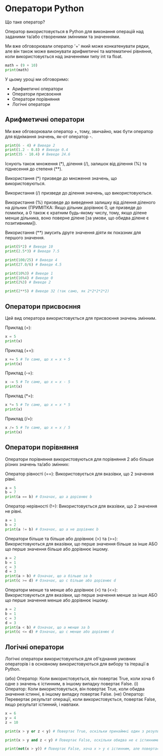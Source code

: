 # Оператори Python
Що таке оператор?

Оператор використовується в Python для виконання операцій над заданими та/або створеними змінними та значеннями.

Ми вже обговорювали оператор '+' який може конкатенувати рядки, але він також може виконувати арифметичні та математичні рівняння, коли використовується над значеннями типу int та float.

```python
math = (9 + 10)
print(math)
```

У цьому уроці ми обговоримо:
- Арифметичні оператори
- Оператори присвоєння
- Оператори порівняння
- Логічні оператори

## Арифметичні оператори

Ми вже обговорювали оператор +, тому, звичайно, має бути оператор для віднімання значень, як-от оператор -.

```python
print(6 - 4) # Виведе 2
print(1.2 - 0.8) # Виведе 0.4
print(35 - 10.4) # Виведе 24.6
```

Існують також множення (*), ділення (/), залишок від ділення (%) та піднесення до степеня (**).

Використання (*) призведе до множення значень, що використовуються.

Використання (/) призведе до ділення значень, що використовуються.

Використання (%) призведе до виведення залишку від ділення діленого на дільник (ПРИМІТКА: Якщо дільник дорівнює 0, це призведе до помилки, а 0 також є кратним будь-якому числу, тому, якщо ділене менше дільника, воно поверне ділене [за умови, що обидва ділене є позитивними]).

Використання (**) змусить друге значення діяти як показник для першого значення.

```python
print(5*2) # Виведе 10
print(2.5*3) # Виведе 7.5

print(100/25) # Виведе 4
print(27.0/6) # Виведе 4.5

print(10%3) # Виведе 1
print(16%4) # Виведе 0
print(2%3) # Виведе 2

print(2**5) # Виведе 32 (так само, як 2*2*2*2*2)
```

## Оператори присвоєння

Цей вид оператора використовується для присвоєння значень змінним.

Приклад (=):
```python
x = 5
print(x)
```

Приклад (+=):
```python
x += 5 # Те саме, що x = x + 5
print(x)
```

Приклад (-=):
```python
x -= 5 # Те саме, що x = x - 5
print(x)
```

Приклад (*=):
```python
x *= 5 # Те саме, що x = x * 5
print(x)
```

Приклад (/=):
```python
x /= 5 # Те саме, що x = x / 5
print(x)
```

## Оператори порівняння

Оператори порівняння використовуються для порівняння 2 або більше різних значень та/або змінних:

Оператор рівності (==):
Використовується для вказівки, що 2 значення рівні.
```python
a = 5
b = 7
print(a == b) # Означає, що a дорівнює b
```

Оператор нерівності (!=):
Використовується для вказівки, що 2 значення не рівні.
```python
a = 1
b = 2
print(a != b) # Означає, що a не дорівнює b
```

Оператори більше та більше або дорівнює (>) та (>=):
Використовуються для вказівки, що перше значення більше за інше АБО що перше значення більше або дорівнює іншому.
```python
a = 2
b = 1
c = 3
d = 3
print(a > b) # Означає, що a більше за b
print(c >= d) # Означає, що c більше або дорівнює d
```

Оператори менше та менше або дорівнює (<) та (<=):
Використовуються для вказівки, що перше значення менше за інше АБО що перше значення менше або дорівнює іншому.
```python
a = 2
b = 1
c = 3
d = 3
print(a < b) # Означає, що a менше за b
print(c <= d) # Означає, що c менше або дорівнює d
```

## Логічні оператори

Логічні оператори використовуються для об'єднання умовних операторів і в основному використовуються для вибору та ітерації в Python.

(або) Оператор: Коли використовується, він повертає True, коли хоча б одне з значень є істинним, в іншому випадку повертає False.
(і) Оператор: Коли використовується, він повертає True, коли обидва значення істинні, в іншому випадку повертає False.
(не) Оператор: Перевертає результат операції, коли використовується, повертає False, якщо результат істинний, і навпаки.

```python
x = 6
y = 4
z = 10

print(x > y or z < y) # Повертає True, оскільки принаймні один з результатів є істинним

print(x > y and z < y) # Повертає False, оскільки обидва не є істинними

print(not(x > y)) # Повертає False, хоча x > y є істинним, але повертає False через переворот результату
```
